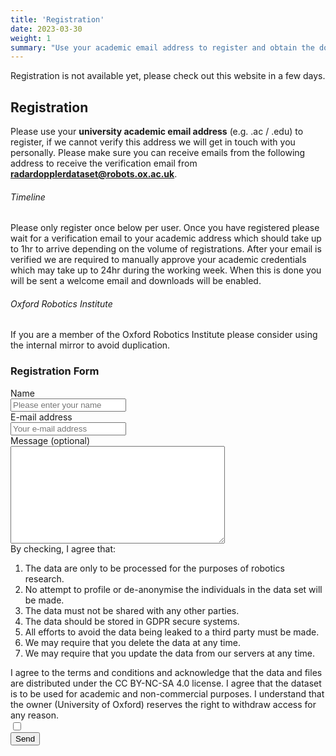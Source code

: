 ```yaml
---
title: 'Registration'
date: 2023-03-30
weight: 1
summary: "Use your academic email address to register and obtain the download link."
---
```



Registration is not available yet, please check out this website in a few days.


## Registration

Please use your **university academic email address** (e.g. .ac / .edu) to register, if we cannot verify this address we will get in touch with you personally.
Please make sure you can receive emails from the following address to receive the verification email from **radardopplerdataset@robots.ox.ac.uk**.

###### Timeline
Please only register once below per user.
Once you have registered please wait for a verification email to your academic address which should take up to 1hr to arrive depending on the volume of registrations.
After your email is verified we are required to manually approve your academic credentials which may take up to 24hr during the working week.
When this is done you will be sent a welcome email and downloads will be enabled.

###### Oxford Robotics Institute
If you are a member of the Oxford Robotics Institute please consider using the internal mirror to avoid duplication.

### Registration Form

<form method="post"> <!-- action="https://forms.un-static.com/forms/YOUR_ENDPOINT_REFERENCE"-->
  <div class="form-group row">
    <label for="name" class="col-4 col-form-label">Name</label>
    <div class="col-8">
      <div class="input-group">
        <div class="input-group-addon">
          <i class="fa fa-user"></i>
        </div>
        <input id="name" name="name" placeholder="Please enter your name" type="text" required="required" class="form-control">
      </div>
    </div>
  </div>
  <div class="form-group row">
    <label for="email" class="col-4 col-form-label">E-mail address</label>
    <div class="col-8">
      <div class="input-group">
        <div class="input-group-addon">
          <i class="fa fa-envelope"></i>
        </div>
        <input id="email" name="email" placeholder="Your e-mail address" type="text" required="required" class="form-control">
      </div>
    </div>
  </div>
  <div class="form-group row">
    <label for="message" class="col-4 col-form-label">Message (optional)</label>
    <div class="col-8">
      <textarea id="message" name="message" cols="40" rows="10" class="form-control"></textarea>
    </div>
  </div>
  <div class="form-group row">
    <label class="col-10 col-form-label" for="accept">
        By checking, I agree that:
        <ol>
        <li>The data are only to be processed for the purposes of robotics research.</li>
        <li>No attempt to profile or de-anonymise the individuals in the data set will be made.</li>
        <li>The data must not be shared with any other parties.</li>
        <li>The data should be stored in GDPR secure systems.</li>
        <li>All efforts to avoid the data being leaked to a third party must be made.</li>
        <li>We may require that you delete the data at any time.</li>
        <li>We may require that you update the data from our servers at any time.</li>
        </ol>
        I agree to the terms and conditions and acknowledge that the data and files are distributed under the CC BY-NC-SA 4.0 license. I agree that the dataset is to be used for academic and non-commercial purposes. I understand that the owner (University of Oxford) reserves the right to withdraw access for any reason.
    </label>
    <div class="col-2">
        <input type="checkbox" id="accept" required="required" name="accept" value="true">
    </div>
  </div>
  <div class="form-group row">
    <div class="offset-4 col-8">
      <button name="submit" type="submit" class="btn btn-primary">Send</button>
    </div>
  </div>
</form>
